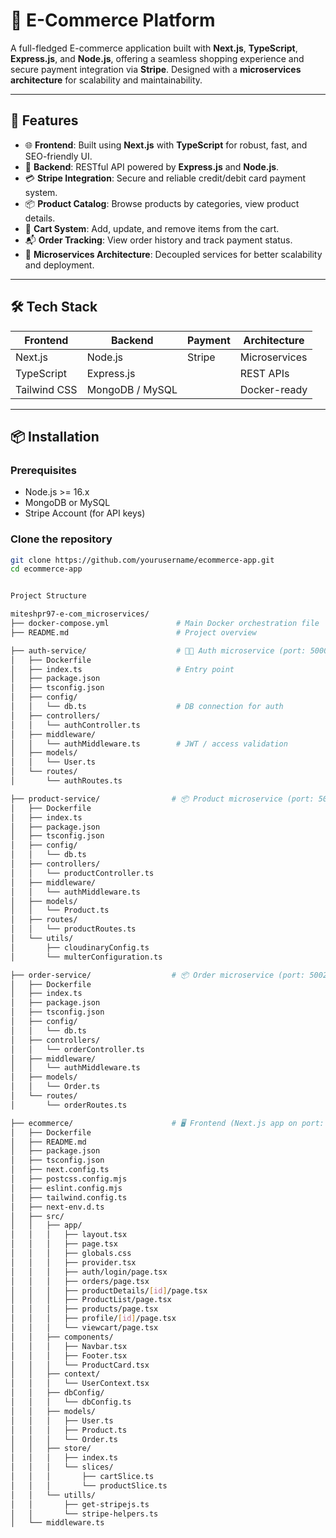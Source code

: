 # 🛒 E-Commerce Platform

A full-fledged E-commerce application built with **Next.js**, **TypeScript**, **Express.js**, and **Node.js**, offering a seamless shopping experience and secure payment integration via **Stripe**. Designed with a **microservices architecture** for scalability and maintainability.

---

## 🚀 Features

- 🌐 **Frontend**: Built using **Next.js** with **TypeScript** for robust, fast, and SEO-friendly UI.
- 🔧 **Backend**: RESTful API powered by **Express.js** and **Node.js**.
- 💳 **Stripe Integration**: Secure and reliable credit/debit card payment system.
- 📦 **Product Catalog**: Browse products by categories, view product details.
- 🛒 **Cart System**: Add, update, and remove items from the cart.
- 📬 **Order Tracking**: View order history and track payment status.
- 🧱 **Microservices Architecture**: Decoupled services for better scalability and deployment.

---

## 🛠️ Tech Stack

| Frontend     | Backend         | Payment | Architecture |
|--------------|-----------------|---------|--------------|
| Next.js      | Node.js         | Stripe  | Microservices |
| TypeScript   | Express.js      |         | REST APIs    |
| Tailwind CSS | MongoDB / MySQL |         | Docker-ready |

---

## 📦 Installation

### Prerequisites
- Node.js >= 16.x
- MongoDB or MySQL
- Stripe Account (for API keys)

### Clone the repository
```bash
git clone https://github.com/yourusername/ecommerce-app.git
cd ecommerce-app


Project Structure

miteshpr97-e-com_microservices/
├── docker-compose.yml               # Main Docker orchestration file
├── README.md                        # Project overview

├── auth-service/                    # 🧑‍💻 Auth microservice (port: 5000)
│   ├── Dockerfile
│   ├── index.ts                     # Entry point
│   ├── package.json
│   ├── tsconfig.json
│   ├── config/
│   │   └── db.ts                    # DB connection for auth
│   ├── controllers/
│   │   └── authController.ts
│   ├── middleware/
│   │   └── authMiddleware.ts        # JWT / access validation
│   ├── models/
│   │   └── User.ts
│   └── routes/
│       └── authRoutes.ts

├── product-service/                # 📦 Product microservice (port: 5001)
│   ├── Dockerfile
│   ├── index.ts
│   ├── package.json
│   ├── tsconfig.json
│   ├── config/
│   │   └── db.ts
│   ├── controllers/
│   │   └── productController.ts
│   ├── middleware/
│   │   └── authMiddleware.ts
│   ├── models/
│   │   └── Product.ts
│   ├── routes/
│   │   └── productRoutes.ts
│   └── utils/
│       ├── cloudinaryConfig.ts
│       └── multerConfiguration.ts

├── order-service/                  # 📦 Order microservice (port: 5002)
│   ├── Dockerfile
│   ├── index.ts
│   ├── package.json
│   ├── tsconfig.json
│   ├── config/
│   │   └── db.ts
│   ├── controllers/
│   │   └── orderController.ts
│   ├── middleware/
│   │   └── authMiddleware.ts
│   ├── models/
│   │   └── Order.ts
│   └── routes/
│       └── orderRoutes.ts

├── ecommerce/                      # 🖥️ Frontend (Next.js app on port: 3000)
│   ├── Dockerfile
│   ├── README.md
│   ├── package.json
│   ├── tsconfig.json
│   ├── next.config.ts
│   ├── postcss.config.mjs
│   ├── eslint.config.mjs
│   ├── tailwind.config.ts
│   ├── next-env.d.ts
│   ├── src/
│   │   ├── app/
│   │   │   ├── layout.tsx
│   │   │   ├── page.tsx
│   │   │   ├── globals.css
│   │   │   ├── provider.tsx
│   │   │   ├── auth/login/page.tsx
│   │   │   ├── orders/page.tsx
│   │   │   ├── productDetails/[id]/page.tsx
│   │   │   ├── ProductList/page.tsx
│   │   │   ├── products/page.tsx
│   │   │   ├── profile/[id]/page.tsx
│   │   │   └── viewcart/page.tsx
│   │   ├── components/
│   │   │   ├── Navbar.tsx
│   │   │   ├── Footer.tsx
│   │   │   └── ProductCard.tsx
│   │   ├── context/
│   │   │   └── UserContext.tsx
│   │   ├── dbConfig/
│   │   │   └── dbConfig.ts
│   │   ├── models/
│   │   │   ├── User.ts
│   │   │   ├── Product.ts
│   │   │   └── Order.ts
│   │   ├── store/
│   │   │   ├── index.ts
│   │   │   └── slices/
│   │   │       ├── cartSlice.ts
│   │   │       └── productSlice.ts
│   │   └── utills/
│   │       ├── get-stripejs.ts
│   │       └── stripe-helpers.ts
│   └── middleware.ts


